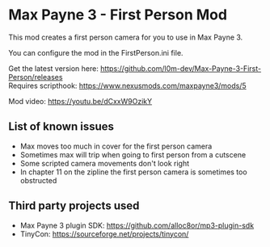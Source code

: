 # Max Payne 3 - First Person Mod

This mod creates a first person camera for you to use in Max Payne 3.

You can configure the mod in the FirstPerson.ini file.

Get the latest version here: <https://github.com/l0m-dev/Max-Payne-3-First-Person/releases>  
Requires scripthook: <https://www.nexusmods.com/maxpayne3/mods/5>

Mod video: <https://youtu.be/dCxxW9OzikY>

## List of known issues
  - Max moves too much in cover for the first person camera
  - Sometimes max will trip when going to first person from a cutscene
  - Some scripted camera movements don't look right
  - In chapter 11 on the zipline the first person camera is sometimes too obstructed

## Third party projects used
  - Max Payne 3 plugin SDK: <https://github.com/alloc8or/mp3-plugin-sdk>
  - TinyCon: <https://sourceforge.net/projects/tinycon/>
